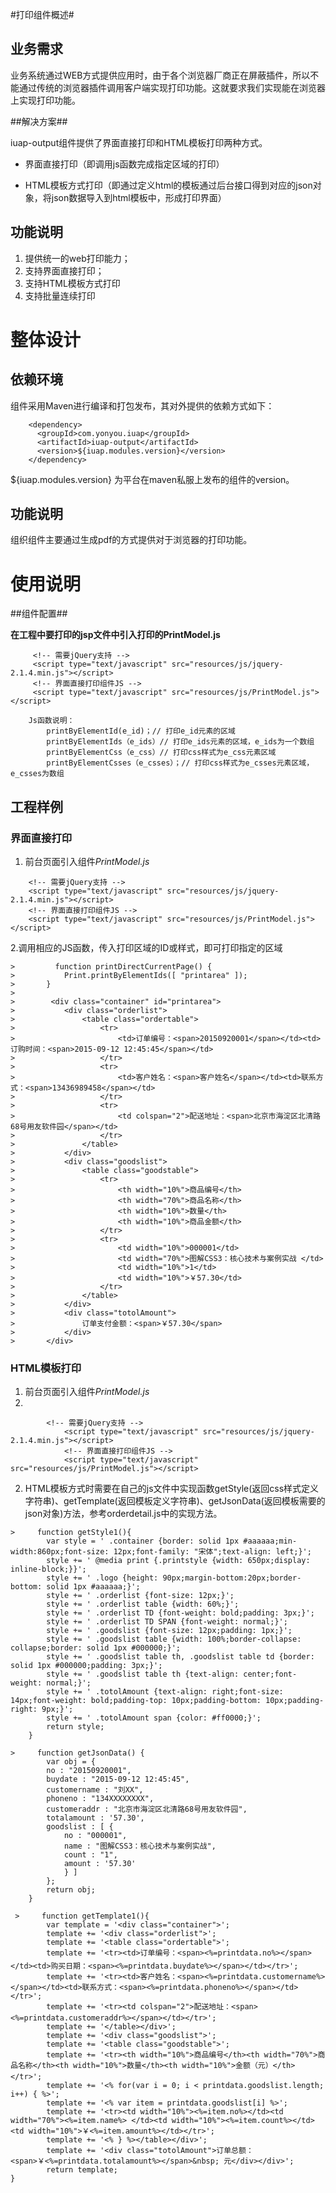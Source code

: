 
#打印组件概述#

## 业务需求 ##

业务系统通过WEB方式提供应用时，由于各个浏览器厂商正在屏蔽插件，所以不能通过传统的浏览器插件调用客户端实现打印功能。这就要求我们实现能在浏览器上实现打印功能。

##解决方案##

iuap-output组件提供了界面直接打印和HTML模板打印两种方式。

* 界面直接打印（即调用js函数完成指定区域的打印）   

* HTML模板方式打印（即通过定义html的模板通过后台接口得到对应的json对象，将json数据导入到html模板中，形成打印界面）

## 功能说明 ##

1.	提供统一的web打印能力；
2.	支持界面直接打印；
3.	支持HTML模板方式打印
4.	支持批量连续打印


# 整体设计 #

## 依赖环境 ##

组件采用Maven进行编译和打包发布，其对外提供的依赖方式如下：
```
	<dependency>
      <groupId>com.yonyou.iuap</groupId>
	  <artifactId>iuap-output</artifactId>
	  <version>${iuap.modules.version}</version>
    </dependency>
```
${iuap.modules.version} 为平台在maven私服上发布的组件的version。

## 功能说明 ##

组织组件主要通过生成pdf的方式提供对于浏览器的打印功能。 

# 使用说明 #

##组件配置##

**在工程中要打印的jsp文件中引入打印的PrintModel.js**
```
	 <!-- 需要jQuery支持 -->
	 <script type="text/javascript" src="resources/js/jquery-2.1.4.min.js"></script>
	 <!-- 界面直接打印组件JS -->
	 <script type="text/javascript" src="resources/js/PrintModel.js"></script>
    
    Js函数说明：  
	    printByElementId(e_id)；// 打印e_id元素的区域
	    printByElementIds（e_ids）// 打印e_ids元素的区域，e_ids为一个数组
	    printByElementCss（e_css）// 打印css样式为e_css元素区域
	    printByElementCsses（e_csses）；// 打印css样式为e_csses元素区域，e_csses为数组 
```	

## 工程样例 ##

### 界面直接打印 ###

1. 前台页面引入组件*PrintModel.js*  
```
	<!-- 需要jQuery支持 -->
	<script type="text/javascript" src="resources/js/jquery-2.1.4.min.js"></script>
	<!-- 界面直接打印组件JS -->
	<script type="text/javascript" src="resources/js/PrintModel.js"></script>
```

2.调用相应的JS函数，传入打印区域的ID或样式，即可打印指定的区域 

```
>    	  function printDirectCurrentPage() {
>     		Print.printByElementIds([ "printarea" ]);
>     	}   
> 
>        <div class="container" id="printarea">
> 			<div class="orderlist">
> 				<table class="ordertable">
> 					<tr>
> 						<td>订单编号：<span>20150920001</span></td><td>订购时间：<span>2015-09-12 12:45:45</span></td>
> 					</tr>
> 					<tr>
> 						<td>客户姓名：<span>客户姓名</span></td><td>联系方式：<span>13436989458</span></td>
> 					</tr>
> 					<tr>
> 						<td colspan="2">配送地址：<span>北京市海淀区北清路68号用友软件园</span></td>
> 					</tr>
> 				</table>
> 			</div>
> 			<div class="goodslist">
> 				<table class="goodstable">
> 					<tr>
> 						<th width="10%">商品编号</th>
> 						<th width="70%">商品名称</th>
> 						<th width="10%">数量</th>
> 						<th width="10%">商品金额</th>
> 					</tr>
> 					<tr>
> 						<td width="10%">000001</td>
> 						<td width="70%">图解CSS3：核心技术与案例实战 </td>
> 						<td width="10%">1</td>
> 						<td width="10%">￥57.30</td>
> 					</tr>
> 				</table>
> 			</div>
> 			<div class="totolAmount">
> 				订单支付金额：<span>￥57.30</span>
> 			</div>
> 		</div>
```

### HTML模板打印 ###

1. 前台页面引入组件*PrintModel.js*  
2. 
```
		<!-- 需要jQuery支持 -->
			<script type="text/javascript" src="resources/js/jquery-2.1.4.min.js"></script>
			<!-- 界面直接打印组件JS -->
			<script type="text/javascript" src="resources/js/PrintModel.js"></script>
```

2. HTML模板方式时需要在自己的js文件中实现函数getStyle(返回css样式定义字符串)、getTemplate(返回模板定义字符串)、getJsonData(返回模板需要的json对象)方法，参考orderdetail.js中的实现方法。 

```
>     function getStyle1(){
	    var style = ' .container {border: solid 1px #aaaaaa;min-width:860px;font-size: 12px;font-family: "宋体";text-align: left;}';
	    style += ' @media print {.printstyle {width: 650px;display: inline-block;}}';
	    style += ' .logo {height: 90px;margin-bottom:20px;border-bottom: solid 1px #aaaaaa;}';
		style += ' .orderlist {font-size: 12px;}';
		style += ' .orderlist table {width: 60%;}';
		style += ' .orderlist TD {font-weight: bold;padding: 3px;}';
		style += ' .orderlist TD SPAN {font-weight: normal;}';
		style += ' .goodslist {font-size: 12px;padding: 1px;}';
		style += ' .goodslist table {width: 100%;border-collapse: collapse;border: solid 1px #000000;}';
		style += ' .goodslist table th, .goodslist table td {border: solid 1px #000000;padding: 3px;}';
		style += ' .goodslist table th {text-align: center;font-weight: normal;}';
		style += ' .totolAmount {text-align: right;font-size: 14px;font-weight: bold;padding-top: 10px;padding-bottom: 10px;padding-right: 9px;}';
		style += ' .totolAmount span {color: #ff0000;}';
		return style;
	}

>     function getJsonData() {
	    var obj = {
		no : "20150920001",
		buydate : "2015-09-12 12:45:45",
		customername : "刘XX",
		phoneno : "134XXXXXXXX",
		customeraddr : "北京市海淀区北清路68号用友软件园",
		totalamount : '57.30',
		goodslist : [ {
			no : "000001",
			name : "图解CSS3：核心技术与案例实战",
			count : "1",
			amount : '57.30'
			} ]
		};
		return obj;
	}

 >     function getTemplate1(){
		var template = '<div class="container">';
		template += '<div class="orderlist">';
		template += '<table class="ordertable">';
		template += '<tr><td>订单编号：<span><%=printdata.no%></span></td><td>购买日期：<span><%=printdata.buydate%></span></td></tr>';
		template += '<tr><td>客户姓名：<span><%=printdata.customername%></span></td><td>联系方式：<span><%=printdata.phoneno%></span></td></tr>';
		template += '<tr><td colspan="2">配送地址：<span><%=printdata.customeraddr%></span></td></tr>';
		template += '</table></div>';
		template += '<div class="goodslist">';
		template += '<table class="goodstable">';
		template += '<tr><th width="10%">商品编号</th><th width="70%">商品名称</th><th width="10%">数量</th><th width="10%">金额（元）</th></tr>';
		template += '<% for(var i = 0; i < printdata.goodslist.length; i++) { %>';
		template += '<% var item = printdata.goodslist[i] %>';
		template += '<tr><td width="10%"><%=item.no%></td><td width="70%"><%=item.name%> </td><td width="10%"><%=item.count%></td><td width="10%">￥<%=item.amount%></td></tr>';
		template += '<% } %></table></div>';
		template += '<div class="totolAmount">订单总额：<span>￥<%=printdata.totalamount%></span>&nbsp; 元</div></div>';
		return template;
}
```







